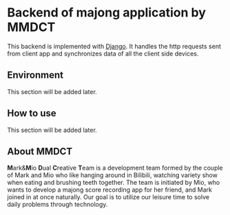 # Backend of majong application by MMDCT
This backend is implemented with [Django](https://www.djangoproject.com/). It handles the http requests sent from client app and synchronizes data of all the client side devices.

## Environment
This section will be added later.

## How to use
This section will be added later.

## About MMDCT
**M**ark&**M**io **D**ual **C**reative **T**eam is a development team formed by the couple of Mark and Mio who like hanging around in Bilibili, watching variety show when eating and brushing teeth together. The team is initiated by Mio, who wants to develop a majong score recording app for her friend, and Mark joined in at once naturally. Our goal is to utilize our leisure time to solve daily problems through technology.